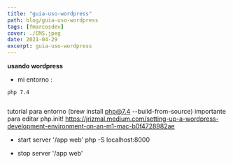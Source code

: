 ```yaml
---
title: "guia-uso-wordpress"
path: blog/guia-uso-wordpress
tags: [fmarcosdev]
cover: ./CMS.jpeg
date: 2021-04-29
excerpt: guia-uso-wordpress
---
```


**usando wordpress**

- mi entorno :
```
php 7.4


```

tutorial para entorno  (brew install php@7.4 --build-from-source) importante para editar php.init!
 https://jrizmal.medium.com/setting-up-a-wordpress-development-environment-on-an-m1-mac-b0f4728982ae

- start server '/app web'
php -S localhost:8000

- stop server '/app web'



